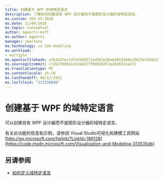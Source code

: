 ```yaml
---
title: 创建基于 WPF 的域特定语言
description: 了解如何创建具有 WPF 设计器而不是图形设计器的域特定语言。
ms.custom: SEO-VS-2020
ms.date: 11/04/2016
ms.topic: conceptual
author: mgoertz-msft
ms.author: mgoertz
manager: jmartens
ms.technology: vs-ide-modeling
ms.workload:
- multiple
ms.openlocfilehash: a7b4247ec1dfaf6d0571ed1b3e3be6dd53384e19625e7dd6247bcea2f58e3836
ms.sourcegitcommit: c72b2f603e1eb3a4157f00926df2e263831ea472
ms.translationtype: MT
ms.contentlocale: zh-CN
ms.lasthandoff: 08/12/2021
ms.locfileid: "121316846"
---
```

# <a name="create-a-wpf-based-domain-specific-language"></a>创建基于 WPF 的域特定语言

可以创建具有 WPF 设计器而不是图形设计器的域特定语言。

有关此功能的信息和示例，请参阅 Visual Studio可视化和建模工具网站[http://go.microsoft.com/fwlink/?LinkId=186128](https://code.msdn.microsoft.com/Visualization-and-Modeling-313535db)

## <a name="see-also"></a>另请参阅

- [如何定义域特定语言](../modeling/how-to-define-a-domain-specific-language.md)
